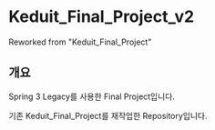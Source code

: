 # Keduit_Final_Project_v2
Reworked from "Keduit_Final_Project"

## 개요
Spring 3 Legacy를 사용한 Final Project입니다.

기존 Keduit_Final_Project를 재작업한 Repository입니다.

